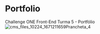 # Portfolio
Challenge ONE Front-End Turma 5 - Portfólio
![cms_files_10224_1671211659Prancheta_4](https://github.com/FilipeORocha/Portfolio/assets/130806911/23c44153-2bca-4ff1-8cf6-aceb523997b6)
